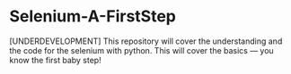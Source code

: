 # Selenium-A-FirstStep
[UNDERDEVELOPMENT] This repository will cover the understanding and the code for the selenium with python. This will cover the basics — you know the first baby step!
